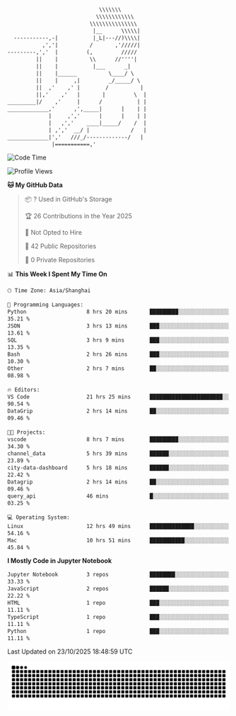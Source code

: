 ```
                             \\\\\\\
                            \\\\\\\\\\\\
                          \\\\\\\\\\\\\\\
                           |__      \\\\\|
  -----------,-|           |_L|---//)\\\\|
           ,','|          /       ,'/////|
---------,','  |         (,         /////
         ||    |          \\      //''''|
         ||    |           |___      _|
         ||    |______          \____/ \
         ||    |     ,|         _/_____/ \
         ||  ,'    ,' |        /          |
         ||,'    ,'   |       |         \  |
_________|/    ,'     |      /           | |
_____________,'      ,',_____|      |    | |
             |     ,','      |      |    | |
             |   ,','    ____|_____/    /  |
             | ,','  __/ |             /   |
_____________|','   ///_/-------------/   |
              |===========,'
```

<!--START_SECTION:waka-->
![Code Time](http://img.shields.io/badge/Code%20Time-200%20hrs%2011%20mins-blue)

![Profile Views](http://img.shields.io/badge/Profile%20Views-0-blue)

**🐱 My GitHub Data** 

> 📦 ? Used in GitHub's Storage 
 > 
> 🏆 26 Contributions in the Year 2025
 > 
> 🚫 Not Opted to Hire
 > 
> 📜 42 Public Repositories 
 > 
> 🔑 0 Private Repositories 
 > 
📊 **This Week I Spent My Time On** 

```text
🕑︎ Time Zone: Asia/Shanghai

💬 Programming Languages: 
Python                   8 hrs 20 mins       █████████░░░░░░░░░░░░░░░░   35.21 % 
JSON                     3 hrs 13 mins       ███░░░░░░░░░░░░░░░░░░░░░░   13.61 % 
SQL                      3 hrs 9 mins        ███░░░░░░░░░░░░░░░░░░░░░░   13.35 % 
Bash                     2 hrs 26 mins       ███░░░░░░░░░░░░░░░░░░░░░░   10.30 % 
Other                    2 hrs 7 mins        ██░░░░░░░░░░░░░░░░░░░░░░░   08.98 % 

🔥 Editors: 
VS Code                  21 hrs 25 mins      ███████████████████████░░   90.54 % 
DataGrip                 2 hrs 14 mins       ██░░░░░░░░░░░░░░░░░░░░░░░   09.46 % 

🐱‍💻 Projects: 
vscode                   8 hrs 7 mins        █████████░░░░░░░░░░░░░░░░   34.30 % 
channel_data             5 hrs 39 mins       ██████░░░░░░░░░░░░░░░░░░░   23.89 % 
city-data-dashboard      5 hrs 18 mins       ██████░░░░░░░░░░░░░░░░░░░   22.42 % 
Datagrip                 2 hrs 14 mins       ██░░░░░░░░░░░░░░░░░░░░░░░   09.46 % 
query_api                46 mins             █░░░░░░░░░░░░░░░░░░░░░░░░   03.25 % 

💻 Operating System: 
Linux                    12 hrs 49 mins      ██████████████░░░░░░░░░░░   54.16 % 
Mac                      10 hrs 51 mins      ███████████░░░░░░░░░░░░░░   45.84 % 
```

**I Mostly Code in Jupyter Notebook** 

```text
Jupyter Notebook         3 repos             ████████░░░░░░░░░░░░░░░░░   33.33 % 
JavaScript               2 repos             ██████░░░░░░░░░░░░░░░░░░░   22.22 % 
HTML                     1 repo              ███░░░░░░░░░░░░░░░░░░░░░░   11.11 % 
TypeScript               1 repo              ███░░░░░░░░░░░░░░░░░░░░░░   11.11 % 
Python                   1 repo              ███░░░░░░░░░░░░░░░░░░░░░░   11.11 % 
```




 Last Updated on 23/10/2025 18:48:59 UTC
<!--END_SECTION:waka-->

<picture>
  <source media="(prefers-color-scheme: dark)" srcset="https://raw.githubusercontent.com/yuemanly/yuemanly/output/github-contribution-grid-snake-dark.svg" />
  <source media="(prefers-color-scheme: light)" srcset="https://raw.githubusercontent.com/yuemanly/yuemanly/output/github-contribution-grid-snake.svg" />
  <img alt="github-snake" src="https://raw.githubusercontent.com/yuemanly/yuemanly/output/github-contribution-grid-snake.svg" />
</picture>
<!--
**yuemanly/yuemanly** is a ✨ _special_ ✨ repository because its `README.md` (this file) appears on your GitHub profile.

Here are some ideas to get you started:

- 🔭 I’m currently working on ...
- 🌱 I’m currently learning ...
- 👯 I’m looking to collaborate on ...
- 🤔 I’m looking for help with ...
- 💬 Ask me about ...
- 📫 How to reach me: ...
- 😄 Pronouns: ...
- ⚡ Fun fact: ...
-->

